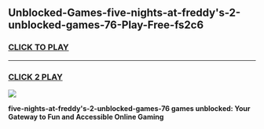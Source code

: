 
## Unblocked-Games-five-nights-at-freddy's-2-unblocked-games-76-Play-Free-fs2c6
<h3>
<a href="https://premium76.site?title=five-nights-at-freddy's-2-unblocked-games-76&ref=20A">CLICK TO PLAY</a></h3>
<hr>

<h3>
<a href="https://premium76.site?title=five-nights-at-freddy's-2-unblocked-games-76&ref=20A">CLICK 2 PLAY</a>
  
</h3>

<a href="https://premium76.site?title=five-nights-at-freddy's-2-unblocked-games-76&ref=20A"><img src="https://clearcache.store/games.png"></a>


**five-nights-at-freddy's-2-unblocked-games-76 games unblocked: Your Gateway to Fun and Accessible Online Gaming**
